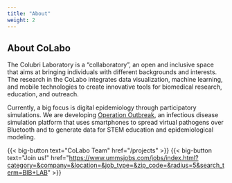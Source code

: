 ```yaml
---
title: "About"
weight: 2
---
```


## About CoLabo

The Colubri Laboratory is a “collaboratory”, an open and inclusive space that aims at bringing individuals with different backgrounds and interests. The research in the CoLabo integrates data visualization, machine learning, and mobile technologies to create  innovative tools for biomedical research, education, and outreach. 

Currently, a big focus is digital epidemiology through participatory simulations. We are developing [Operation Outbreak](https://operationoutbreak.org/), an infectious disease simulation platform that uses smartphones to spread virtual pathogens over Bluetooth and to generate data for STEM education and epidemiological modeling.

{{< big-button text="CoLabo Team" href="/projects" >}}
{{< big-button text="Join us!" href="https://www.ummsjobs.com/jobs/index.html?category=&company=&location=&job_type=&zip_code=&radius=5&search_term=BIB+LAB" >}}